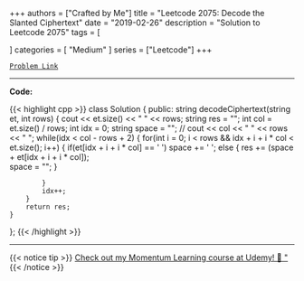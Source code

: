 
+++
authors = ["Crafted by Me"]
title = "Leetcode 2075: Decode the Slanted Ciphertext"
date = "2019-02-26"
description = "Solution to Leetcode 2075"
tags = [
    
]
categories = [
    "Medium"
]
series = ["Leetcode"]
+++



[`Problem Link`](https://leetcode.com/problems/decode-the-slanted-ciphertext/description/)

---

**Code:**

{{< highlight cpp >}}
class Solution {
public:
    string decodeCiphertext(string et, int rows) {
        cout << et.size() << " " << rows;
        string res = "";
        int col = et.size() / rows;
        int idx = 0;
        string space = "";
        // cout << col << " " << rows << " ";
        while(idx < col - rows + 2) {
            for(int i = 0; i < rows && idx + i + i * col < et.size(); i++) {
                if(et[idx + i + i * col] == ' ')
                    space += ' ';
                else {
                    res += (space + et[idx + i + i * col]);                    
                    space = "";
                }

            }
            idx++;
        }
        return res;
    }
};
{{< /highlight >}}


---


{{< notice tip >}}
[Check out my Momentum Learning course at Udemy! 🚀 "](https://www.udemy.com/course/blind-75-the-data-structures-and-algorithms-essentials/)
{{< /notice >}}

